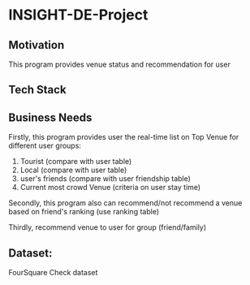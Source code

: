 # INSIGHT-DE-Project

## Motivation
This program provides venue status and recommendation for user

## Tech Stack


## Business Needs
Firstly, this program provides user the real-time list on Top Venue for different user groups:
  1. Tourist (compare with user table)
  2. Local (compare with user table)
  3. user's friends (compare with user friendship table)
  4. Current most crowd Venue (criteria on user stay time)
  
Secondly, this program also can recommend/not recommend a venue based on friend's ranking (use ranking table)

Thirdly, recommend venue to user for group (friend/family)


## Dataset:
FourSquare Check dataset
